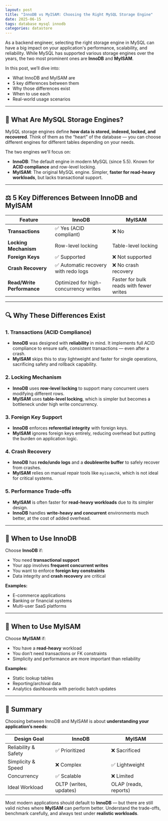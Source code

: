 ```yaml
---
layout: post
title: "InnoDB vs MyISAM: Choosing the Right MySQL Storage Engine"
date: 2025-06-15
tags: database mysql innodb
categories: datastore
---
```


As a backend engineer, selecting the right storage engine in MySQL can have a big impact on your application's performance, scalability, and reliability. While MySQL has supported various storage engines over the years, the two most prominent ones are **InnoDB** and **MyISAM**.

In this post, we’ll dive into:

- What InnoDB and MyISAM are
- 5 key differences between them
- Why those differences exist
- When to use each
- Real-world usage scenarios

---

## 🧠 What Are MySQL Storage Engines?

MySQL storage engines define **how data is stored, indexed, locked, and recovered**. Think of them as the “heart” of the database — you can choose different engines for different tables depending on your needs.

The two engines we'll focus on:

- **InnoDB**: The default engine in modern MySQL (since 5.5). Known for **ACID compliance** and row-level locking.
- **MyISAM**: The original MySQL engine. Simpler, **faster for read-heavy workloads**, but lacks transactional support.

---

## ⚖️ 5 Key Differences Between InnoDB and MyISAM

| Feature | InnoDB | MyISAM |
|--------|--------|--------|
| **Transactions** | ✅ Yes (ACID compliant) | ❌ No |
| **Locking Mechanism** | Row-level locking | Table-level locking |
| **Foreign Keys** | ✅ Supported | ❌ Not supported |
| **Crash Recovery** | ✅ Automatic recovery with redo logs | ❌ No crash recovery |
| **Read/Write Performance** | Optimized for high-concurrency writes | Faster for bulk reads with fewer writes |

---

## 🔍 Why These Differences Exist

### 1. Transactions (ACID Compliance)

- **InnoDB** was designed with **reliability** in mind. It implements full ACID compliance to ensure safe, consistent transactions — even after a crash.
- **MyISAM** skips this to stay lightweight and faster for single operations, sacrificing safety and rollback capability.

### 2. Locking Mechanism

- **InnoDB** uses **row-level locking** to support many concurrent users modifying different rows.
- **MyISAM** uses **table-level locking**, which is simpler but becomes a bottleneck under high write concurrency.

### 3. Foreign Key Support

- **InnoDB** enforces **referential integrity** with foreign keys.
- **MyISAM** ignores foreign keys entirely, reducing overhead but putting the burden on application logic.

### 4. Crash Recovery

- **InnoDB** has **redo/undo logs** and a **doublewrite buffer** to safely recover from crashes.
- **MyISAM** relies on manual repair tools like `myisamchk`, which is not ideal for critical systems.

### 5. Performance Trade-offs

- **MyISAM** is often faster for **read-heavy workloads** due to its simpler design.
- **InnoDB** handles **write-heavy and concurrent** environments much better, at the cost of added overhead.

---

## 🧪 When to Use InnoDB

Choose **InnoDB** if:

- You need **transactional support**
- Your app involves **frequent concurrent writes**
- You want to enforce **foreign key constraints**
- Data integrity and **crash recovery** are critical

**Examples:**

- E-commerce applications
- Banking or financial systems
- Multi-user SaaS platforms

---

## 🧮 When to Use MyISAM

Choose **MyISAM** if:

- You have a **read-heavy** workload
- You don’t need transactions or FK constraints
- Simplicity and performance are more important than reliability

**Examples:**

- Static lookup tables
- Reporting/archival data
- Analytics dashboards with periodic batch updates

---

## 🧾 Summary

Choosing between InnoDB and MyISAM is about **understanding your application’s needs**:

| Design Goal | InnoDB | MyISAM |
|-------------|--------|--------|
| Reliability & Safety | ✅ Prioritized | ❌ Sacrificed |
| Simplicity & Speed | ❌ Complex | ✅ Lightweight |
| Concurrency | ✅ Scalable | ❌ Limited |
| Ideal Workload | OLTP (writes, updates) | OLAP (reads, reports) |

Most modern applications should default to **InnoDB** — but there are still valid niches where **MyISAM** can perform better. Understand the trade-offs, benchmark carefully, and always test under **realistic workloads**.
